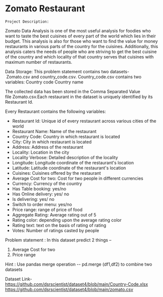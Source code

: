 # Zomato Restaurant
`Project Description:`

Zomato Data Analysis is one of the most useful analysis for foodies who want to taste the best
cuisines of every part of the world which lies in their budget. This analysis is also for those who
want to find the value for money restaurants in various parts of the country for the cuisines.
Additionally, this analysis caters the needs of people who are striving to get the best cuisine of
the country and which locality of that country serves that cuisines with maximum number of
restaurants.

Data Storage:
This problem statement contains two datasets- Zomato.csv and country_code.csv.
Country_code.csv contains two variables:
 Country code
 Country name

The collected data has been stored in the Comma Separated Value file Zomato.csv.Each
restaurant in the dataset is uniquely identified by its Restaurant Id. 

Every Restaurant contains the following variables:
- Restaurant Id: Unique id of every restaurant across various cities of the world
- Restaurant Name: Name of the restaurant
- Country Code: Country in which restaurant is located
- City: City in which restaurant is located
- Address: Address of the restaurant
- Locality: Location in the city
- Locality Verbose: Detailed description of the locality
- Longitude: Longitude coordinate of the restaurant&#39;s location
- Latitude: Latitude coordinate of the restaurant&#39;s location
- Cuisines: Cuisines offered by the restaurant
- Average Cost for two: Cost for two people in different currencies 
- Currency: Currency of the country
- Has Table booking: yes/no
- Has Online delivery: yes/ no
- Is delivering: yes/ no
- Switch to order menu: yes/no
- Price range: range of price of food
- Aggregate Rating: Average rating out of 5
- Rating color: depending upon the average rating color
- Rating text: text on the basis of rating of rating
- Votes: Number of ratings casted by people

Problem statement : In this dataset predict 2 things –
1) Average Cost for two
2) Price range


Hint : Use pandas merge operation -- pd.merge (df1,df2) to combine two datasets


Dataset Link-  
https://github.com/dsrscientist/dataset4/blob/main/Country-Code.xlsx
https://github.com/dsrscientist/dataset4/blob/main/zomato.csv
